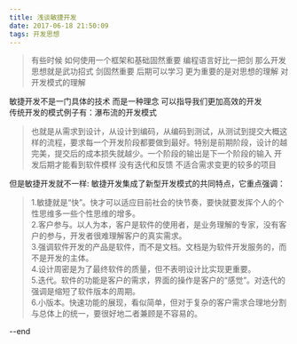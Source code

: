 ```yaml
---
title: 浅谈敏捷开发
date: 2017-06-18 21:50:09
tags: 开发思想
---
```

>  有些时候 如何使用一个框架和基础固然重要 编程语言好比一把剑 那么开发思想就是武功招式 剑固然重要 后期可以学习 更为重要的是对思想的理解 对开发模式的理解    

敏捷开发不是一门具体的技术 而是一种理念 可以指导我们更加高效的开发  
传统开发的模式例子有：瀑布流的开发模式   
> 也就是从需求到设计，从设计到编码，从编码到测试，从测试到提交大概这样的流程，要求每一个开发阶段都要做到最好。特别是前期阶段，设计的越完美，提交后的成本损失就越少。一个阶段的输出是下一个阶段的输入  开发后期才能看到软件模样  没有迭代和反馈  不适合需求变更的较多的项目   

但是敏捷开发就不一样:
敏捷开发集成了新型开发模式的共同特点，它重点强调：
>1.敏捷就是“快”。快才可以适应目前社会的快节奏，要快就要发挥个人的个性思维多一些个性思维的增多。  
2.客户参与。以人为本，客户是软件的使用者，是业务理解的专家，没有客户的参与，开发者很难理解客户的真实需求。  
3.强调软件开发的产品是软件，而不是文档。文档是为软件开发服务的，而不是开发的主体。  
4.设计周密是为了最终软件的质量，但不表明设计比实现更重要。  
5.迭代。软件的功能是客户的需求，界面的操作是客户的“感觉”。对迭代的强调是缩短了软件版本的周期。  
6.小版本。快速功能的展现，看似简单，但对于复杂的客户需求合理地分割与总体上的统一，要很好地二者兼顾是不容易的。    


--end
